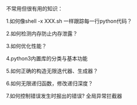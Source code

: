 不常用但很有用的知识：

1.如何像shell -x XXX.sh 一样跟踪每一行python代码？

2.如何检测内存防止内存泄露？

3.如何优化性能？

4.python3内置库的分类与基本功能

5.如何正确的构造无限迭代器、生成器？

6.如何无限递归函数，修改递归深度？

7.如何控制错误发生时报出的错误? 全局异常拦截器
